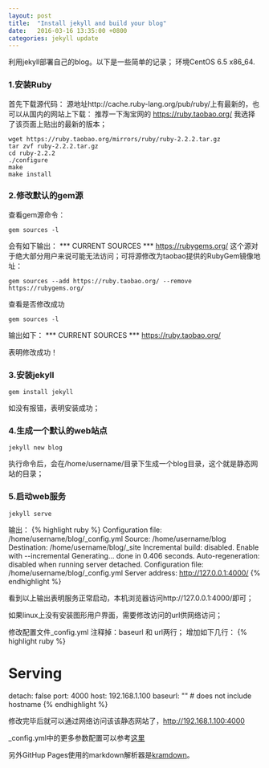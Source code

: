 ```yaml
---
layout: post
title:  "Install jekyll and build your blog"
date:   2016-03-16 13:35:00 +0800
categories: jekyll update
---
```

利用jekyll部署自己的blog。以下是一些简单的记录；
环境CentOS 6.5 x86_64.

### 1.安装Ruby ###
首先下载源代码：
源地址http://cache.ruby-lang.org/pub/ruby/上有最新的，也可以从国内的网站上下载：
推荐一下淘宝网的 https://ruby.taobao.org/
我选择了该页面上贴出的最新的版本；

    wget https://ruby.taobao.org/mirrors/ruby/ruby-2.2.2.tar.gz
    tar zvf ruby-2.2.2.tar.gz
    cd ruby-2.2.2
    ./configure
    make
    make install

### 2.修改默认的gem源 ###

查看gem源命令：

    gem sources -l

会有如下输出：
*** CURRENT SOURCES ***
https://rubygems.org/
这个源对于绝大部分用户来说可能无法访问；可将源修改为taobao提供的RubyGem镜像地址：

    gem sources --add https://ruby.taobao.org/ --remove https://rubygems.org/

查看是否修改成功

    gem sources -l

输出如下：
*** CURRENT SOURCES ***
https://ruby.taobao.org/

表明修改成功！

### 3.安装jekyll ###

    gem install jekyll

如没有报错，表明安装成功；

### 4.生成一个默认的web站点 ###

    jekyll new blog

执行命令后，会在/home/username/目录下生成一个blog目录，这个就是静态网站的目录；

### 5.启动web服务 ###

    jekyll serve

输出：
{% highlight ruby %}
Configuration file: /home/username/blog/_config.yml
            Source: /home/username/blog
       Destination: /home/username/blog/_site
 Incremental build: disabled. Enable with --incremental
      Generating...
                    done in 0.406 seconds.
 Auto-regeneration: disabled when running server detached.
Configuration file: /home/username/blog/_config.yml
    Server address: http://127.0.0.1:4000/
{% endhighlight %}

看到以上输出表明服务正常启动，本机浏览器访问http://127.0.0.1:4000/即可；

如果linux上没有安装图形用户界面，需要修改访问的url供网络访问；

修改配置文件_config.yml
注释掉：baseurl 和 url两行；
增加如下几行：
{% highlight ruby %}
# Serving
detach:  false
port:    4000
host:    192.168.1.100
baseurl: "" # does not include hostname
{% endhighlight %}

修改完毕后就可以通过网络访问该该静态网站了，http://192.168.1.100:4000

_config.yml中的更多参数配置可以参考[这里](https://jekyllrb.com/docs/configuration/)

另外GitHup Pages使用的markdown解析器是[kramdown](http://kramdown.gettalong.org/syntax.html)。

[jekyll-docs]: http://jekyllrb.com/docs/home
[jekyll-gh]:   https://github.com/jekyll/jekyll
[jekyll-talk]: https://talk.jekyllrb.com/